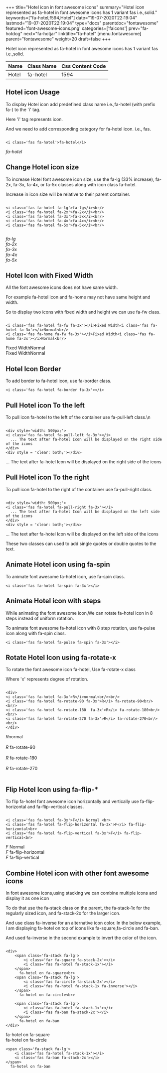 +++
title="Hotel icon in font awesome icons"
summary="Hotel icon represented as fa-hotel in font awesome icons has 1 variant fas i.e.,solid."
keywords=["fa-hotel,f594,Hotel"]
date="19-07-2020T22:19:04"
lastmod="19-07-2020T22:19:04"
type="docs"
parentdoc="fontawesome"
featured='font-awesome-icons.png'
categories=['faicons']
prev="fa-hotdog"
next="fa-hotjar"
linktitle="fa-hotel"
[menu.fontawesome]
parent="fontawesome"
weight=20
draft=false
+++


Hotel icon represented as fa-hotel in font awesome icons has 1 variant fas i.e.,solid.

<div class='table-responsive'><table class='table'><thead><tr><th>Name</th><th>Class Name</th><th>Css Content Code</th></tr></thead><tbody><tr><td>Hotel</td><td>fa-hotel</td><td>f594</td></tr></tbody></table></div>



## Hotel icon Usage

To display Hotel icon add predefined class name i.e.,fa-hotel (with prefix fa-) to the 'i' tag.

Here 'i' tag represents icon.

And we need to add corresponding category for fa-hotel icon. i.e., fas.


```

<i class='fas fa-hotel'>fa-hotel</i>
```

<i class='fas fa-hotel'>fa-hotel</i>




## Change Hotel icon size
To increase Hotel font awesome icon size, use the fa-lg (33% increase), fa-2x, fa-3x, fa-4x, or fa-5x classes along with icon class fa-hotel.

Increase in icon size will be relative to their parent container. 

```

<i class='fas fa-hotel fa-lg'>fa-lg</i><br/>
<i class='fas fa-hotel fa-2x'>fa-2x</i><br/>
<i class='fas fa-hotel fa-3x'>fa-3x</i><br/>
<i class='fas fa-hotel fa-4x'>fa-4x</i><br/>
<i class='fas fa-hotel fa-5x'>fa-5x</i><br/>
            
```

<i class='fas fa-hotel fa-lg'>fa-lg</i><br/>
<i class='fas fa-hotel fa-2x'>fa-2x</i><br/>
<i class='fas fa-hotel fa-3x'>fa-3x</i><br/>
<i class='fas fa-hotel fa-4x'>fa-4x</i><br/>
<i class='fas fa-hotel fa-5x'>fa-5x</i><br/>
            



## Hotel Icon with Fixed Width 

All the font awesome icons does not have same width.

For example fa-hotel icon and fa-home may not have same height and width.

So to display two icons with fixed width and height we can use fa-fw class.


```

<i class='fas fa-hotel fa-fw fa-3x'></i>Fixed Width<i class='fas fa-hotel fa-3x'></i>Normal<br/>
<i class='fas fa-home fa-fw fa-3x'></i>Fixed Width<i class='fas fa-home fa-3x'></i>Normal<br/>
```

<i class='fas fa-hotel fa-fw fa-3x'></i>Fixed Width<i class='fas fa-hotel fa-3x'></i>Normal<br/>
<i class='fas fa-home fa-fw fa-3x'></i>Fixed Width<i class='fas fa-home fa-3x'></i>Normal<br/>



## Hotel Icon Border 

To add border to fa-hotel icon, use fa-border class.


```
<i class='fas fa-hotel fa-border fa-3x'></i>

```
<i class='fas fa-hotel fa-border fa-3x'></i>





## Pull Hotel icon To the left

To pull icon fa-hotel to the left of the container use fa-pull-left class.\n

```

<div style='width: 500px;'>
<i class='fas fa-hotel fa-pull-left fa-3x'></i>
  ... The text after fa-hotel Icon will be displayed on the right side of the icons
</div>
<div style = 'clear: both;'></div>
```

<div style='width: 500px;'>
<i class='fas fa-hotel fa-pull-left fa-3x'></i>
  ... The text after fa-hotel Icon will be displayed on the right side of the icons
</div>
<div style = 'clear: both;'></div>




## Pull Hotel icon To the right
To pull icon fa-hotel to the right of the container use fa-pull-right class.

```

<div style='width: 500px;'>
<i class='fas fa-hotel fa-pull-right fa-3x'></i>
  ... The text after fa-hotel Icon will be displayed on the left side of the icons
</div>
<div style = 'clear: both;'></div>
```

<div style='width: 500px;'>
<i class='fas fa-hotel fa-pull-right fa-3x'></i>
  ... The text after fa-hotel Icon will be displayed on the left side of the icons
</div>
<div style = 'clear: both;'></div>

These two classes can used to add single quotes or double quotes to the text.


## Animate Hotel icon using fa-spin
To animate font awesome fa-hotel icon, use fa-spin class.

```
<i class='fas fa-hotel fa-spin fa-3x'></i>
```
<i class='fas fa-hotel fa-spin fa-3x'></i>




## Animate Hotel icon with steps
While animating the font awesome icon,We can rotate fa-hotel icon in 8 steps instead of uniform rotation.

To animate font awesome fa-hotel icon with 8 step rotation, use fa-pulse icon along with fa-spin class.


```
<i class='fas fa-hotel fa-pulse fa-spin fa-3x'></i>

```
<i class='fas fa-hotel fa-pulse fa-spin fa-3x'></i>





## Rotate Hotel Icon using fa-rotate-x
To rotate the font awesome icon fa-hotel, Use fa-rotate-x class

Where 'x' represents degree of rotation.


```

<div>
<i class='fas fa-hotel fa-3x'>R</i>normal<br/><br/>
<i class='fas fa-hotel fa-rotate-90 fa-3x'>R</i> fa-rotate-90<br/><br/> 
<i class='fas fa-hotel fa-rotate-180  fa-3x'>R</i> fa-rotate-180<br/><br/> 
<i class='fas fa-hotel fa-rotate-270 fa-3x'>R</i> fa-rotate-270<br/><br/>
</div>
```

<div>
<i class='fas fa-hotel fa-3x'>R</i>normal<br/><br/>
<i class='fas fa-hotel fa-rotate-90 fa-3x'>R</i> fa-rotate-90<br/><br/> 
<i class='fas fa-hotel fa-rotate-180  fa-3x'>R</i> fa-rotate-180<br/><br/> 
<i class='fas fa-hotel fa-rotate-270 fa-3x'>R</i> fa-rotate-270<br/><br/>
</div>




## Flip Hotel Icon using fa-flip-*
To flip fa-hotel font awesome icon horizontally and vertically use fa-flip-horizontal and fa-flip-vertical classes. 

```

<i class='fas fa-hotel fa-3x'>F</i> Normal <br>
<i class='fas fa-hotel fa-flip-horizontal fa-3x'>F</i> fa-flip-horizontal<br>
<i class='fas fa-hotel fa-flip-vertical fa-3x'>F</i> fa-flip-vertical<br>
```

<i class='fas fa-hotel fa-3x'>F</i> Normal <br>
<i class='fas fa-hotel fa-flip-horizontal fa-3x'>F</i> fa-flip-horizontal<br>
<i class='fas fa-hotel fa-flip-vertical fa-3x'>F</i> fa-flip-vertical<br>




## Combine Hotel icon with other font awesome icons
In font awesome icons,using stacking we can combine multiple icons and display it as one icon 

To do that use the fa-stack class on the parent, the fa-stack-1x for the regularly sized icon, and fa-stack-2x for the larger icon.

And use class fa-inverse for an alternative icon color. 
In the below example, I am displaying fa-hotel on top of icons like fa-square,fa-circle and fa-ban.

And used fa-inverse in the second example to invert the color of the icon.

```

<div>
    <span class='fa-stack fa-lg'>
        <i class='far fa-square fa-stack-2x'></i>
        <i class='fas fa-hotel fa-stack-1x'></i>
    </span>
      fa-hotel on fa-square<br>
    <span class='fa-stack fa-lg'>
        <i class='fas fa-circle fa-stack-2x'></i>
        <i class='fas fa-hotel fa-stack-1x fa-inverse'></i>
    </span>
      fa-hotel on fa-circle<br>

    <span class='fa-stack fa-lg'>
        <i class='fas fa-hotel fa-stack-1x'></i>
        <i class='fas fa-ban fa-stack-2x'></i>
    </span>
      fa-hotel on fa-ban
</div>
```

<div>
    <span class='fa-stack fa-lg'>
        <i class='far fa-square fa-stack-2x'></i>
        <i class='fas fa-hotel fa-stack-1x'></i>
    </span>
      fa-hotel on fa-square<br>
    <span class='fa-stack fa-lg'>
        <i class='fas fa-circle fa-stack-2x'></i>
        <i class='fas fa-hotel fa-stack-1x fa-inverse'></i>
    </span>
      fa-hotel on fa-circle<br>

    <span class='fa-stack fa-lg'>
        <i class='fas fa-hotel fa-stack-1x'></i>
        <i class='fas fa-ban fa-stack-2x'></i>
    </span>
      fa-hotel on fa-ban
</div>






